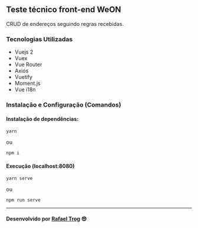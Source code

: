 
## Teste técnico front-end WeON

CRUD de endereços seguindo regras recebidas.


### Tecnologias Utilizadas
- Vuejs 2
- Vuex
- Vue Router
- Axios
- Vuetify
- Moment.js
- Vue i18n


### Instalação e Configuração (Comandos)
#### Instalação de dependências:
```
yarn
```
ou
```
npm i
```

#### Execução (localhost:8080)
```
yarn serve
```
ou
```
npm run serve
```


***
#### Desenvolvido por [Rafael Trog](https://rafaeltrog.com) 😎
